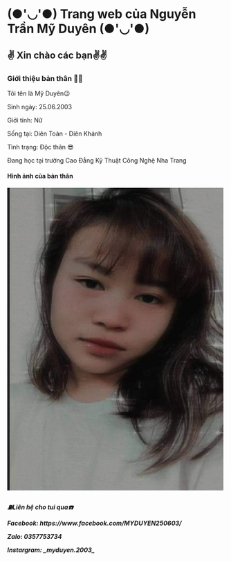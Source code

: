 
  <html>
  <head>
	  <h1> (●'◡'●) Trang web của Nguyễn Trần Mỹ Duyên (●'◡'●)</h1>
	  <meta charset="utf-8">
</head>
<body>
	<h2>✌️ Xin chào các bạn✌️✌️ </h2>
	<h3>Giới thiệu bản thân 🙋‍♀️</h3>
        <p>Tôi tên là Mỹ Duyên😉 </p>
	<p>Sinh ngày: 25.06.2003</p>
	<p>Giới tính: Nữ</p>
	<p>Sống tại: Diên Toàn - Diên Khánh</p>
	<P>Tình trạng: Độc thân 😎</p>
	<p>Đang học tại trường Cao Đẳng Kỹ Thuật Công Nghệ Nha Trang</p>
	<h4> Hình ảnh của bản thân</h4>
        <img src="271652843_652429902446767_453189311942881898_n.jpg" width="500" height="700" />
	<h5> ⛽Liên hệ cho tui qua☎️
		<p> Facebook: https://www.facebook.com/MYDUYEN250603/ </p>
		<p> Zalo: 0357753734 </p>
		<p> Instargram: _myduyen.2003_ </p>
</body>
</html>
  
  
  
 
   
